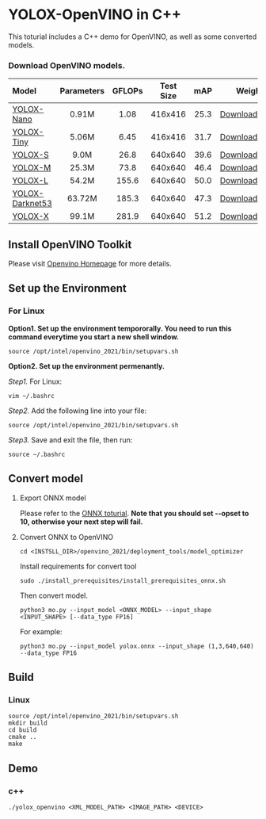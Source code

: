 # YOLOX-OpenVINO in C++

This toturial includes a C++ demo for OpenVINO, as well as some converted models.

### Download OpenVINO models.
| Model | Parameters | GFLOPs | Test Size | mAP | Weights |
|:------| :----: | :----: | :---: | :---: | :---: |
|  [YOLOX-Nano](../../../exps/nano.py) |  0.91M  | 1.08 | 416x416 | 25.3 | [Download](https://megvii-my.sharepoint.cn/:u:/g/personal/gezheng_megvii_com/EeWY57o5wQZFtXYd1KJw6Z8B4vxZru649XxQHYIFgio3Qw?e=ZS81ce)/[github](https://github.com/Megvii-BaseDetection/storage/releases/download/0.0.1/yolox_nano_openvino.tar.gz) |
|  [YOLOX-Tiny](../../../exps/yolox_tiny.py) | 5.06M     | 6.45 | 416x416 |31.7 | [Download](https://megvii-my.sharepoint.cn/:u:/g/personal/gezheng_megvii_com/ETfvOoCXdVZNinoSpKA_sEYBIQVqfjjF5_M6VvHRnLVcsA?e=STL1pi)/[github](https://github.com/Megvii-BaseDetection/storage/releases/download/0.0.1/yolox_tiny_openvino.tar.gz) |
|  [YOLOX-S](../../../exps/yolox_s.py) | 9.0M | 26.8 | 640x640 |39.6 | [Download](https://megvii-my.sharepoint.cn/:u:/g/personal/gezheng_megvii_com/EXUjf3PQnbBLrxNrXPueqaIBzVZOrYQOnJpLK1Fytj5ssA?e=GK0LOM)/[github](https://github.com/Megvii-BaseDetection/storage/releases/download/0.0.1/yolox_s_openvino.tar.gz) |
|  [YOLOX-M](../../../exps/yolox_m.py) | 25.3M | 73.8 | 640x640 |46.4 | [Download](https://megvii-my.sharepoint.cn/:u:/g/personal/gezheng_megvii_com/EcoT1BPpeRpLvE_4c441zn8BVNCQ2naxDH3rho7WqdlgLQ?e=95VaM9)/[github](https://github.com/Megvii-BaseDetection/storage/releases/download/0.0.1/yolox_m_openvino.tar.gz) |
|  [YOLOX-L](../../../exps/yolox_l.py) | 54.2M | 155.6 | 640x640 |50.0 | [Download](https://megvii-my.sharepoint.cn/:u:/g/personal/gezheng_megvii_com/EZvmn-YLRuVPh0GAP_w3xHMB2VGvrKqQXyK_Cv5yi_DXUg?e=YRh6Eq)/[github](https://github.com/Megvii-BaseDetection/storage/releases/download/0.0.1/yolox_l_openvino.tar.gz) |
|  [YOLOX-Darknet53](../../../exps/yolov3.py) | 63.72M | 185.3 | 640x640 |47.3 | [Download](https://megvii-my.sharepoint.cn/:u:/g/personal/gezheng_megvii_com/EQP8LSroikFHuwX0jFRetmcBOCDWSFmylHxolV7ezUPXGw?e=bEw5iq)/[github](https://github.com/Megvii-BaseDetection/storage/releases/download/0.0.1/yolox_darknet53_openvino.tar.gz) |
|  [YOLOX-X](../../../exps/yolox_x.py) | 99.1M | 281.9 | 640x640 |51.2 | [Download](https://megvii-my.sharepoint.cn/:u:/g/personal/gezheng_megvii_com/EZFPnLqiD-xIlt7rcZYDjQgB4YXE9wnq1qaSXQwJrsKbdg?e=83nwEz)/[github](https://github.com/Megvii-BaseDetection/storage/releases/download/0.0.1/yolox_x_openvino.tar.gz) |

## Install OpenVINO Toolkit

Please visit [Openvino Homepage](https://docs.openvinotoolkit.org/latest/get_started_guides.html) for more details.

## Set up the Environment

### For Linux

**Option1. Set up the environment tempororally. You need to run this command everytime you start a new shell window.**

```shell
source /opt/intel/openvino_2021/bin/setupvars.sh
```

**Option2. Set up the environment permenantly.**

*Step1.* For Linux:
```shell
vim ~/.bashrc 
```

*Step2.* Add the following line into your file:

```shell
source /opt/intel/openvino_2021/bin/setupvars.sh
```

*Step3.* Save and exit the file, then run:

```shell
source ~/.bashrc
```


## Convert model

1. Export ONNX model
   
   Please refer to the [ONNX toturial](../../ONNXRuntime). **Note that you should set --opset to 10, otherwise your next step will fail.**

2. Convert ONNX to OpenVINO 

   ``` shell
   cd <INSTSLL_DIR>/openvino_2021/deployment_tools/model_optimizer
   ```

   Install requirements for convert tool

   ```shell
   sudo ./install_prerequisites/install_prerequisites_onnx.sh
   ```

   Then convert model.
   ```shell
   python3 mo.py --input_model <ONNX_MODEL> --input_shape <INPUT_SHAPE> [--data_type FP16]
   ```
   For example:
   ```shell
   python3 mo.py --input_model yolox.onnx --input_shape (1,3,640,640) --data_type FP16
   ```  

## Build 

### Linux
```shell
source /opt/intel/openvino_2021/bin/setupvars.sh
mkdir build
cd build
cmake ..
make
```

## Demo

### c++

```shell
./yolox_openvino <XML_MODEL_PATH> <IMAGE_PATH> <DEVICE>
```
